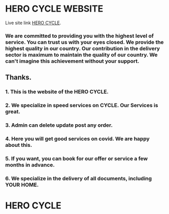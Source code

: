 # HERO CYCLE WEBSITE 

Live site link [HERO CYCLE](https://sheltered-chamber-51938.herokuapp.com/).

### We are committed to providing you with the highest level of service. You can trust us with your eyes closed. We provide the highest quality in our country. Our contribution in the delivery sector is maximum to maintain the quality of our country. We can't imagine this achievement without your support.
## Thanks.

### 1. This is the website of the HERO CYCLE.
### 2. We specialize in speed services on CYCLE. Our Services is great. 
### 3. Admin can delete update post any order.
### 4. Here you will get good services on covid. We are happy about this.
### 5. If you want, you can book for our offer or service a few months in advance.
### 6. We specialize in the delivery of all documents, including YOUR HOME.


# HERO CYCLE